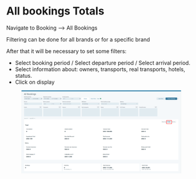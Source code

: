 # All bookings Totals

Navigate to Booking  --> All Bookings&#x20;

Filtering can be done for all brands or for a specific brand

After that it will be necessary to set some filters:&#x20;

* Select booking period / Select departure period / Select arrival period.&#x20;
* Select information about: owners, transports, real transports, hotels, status.&#x20;
* Click on display&#x20;

<figure><img src="../../.gitbook/assets/image (14).png" alt=""><figcaption></figcaption></figure>

